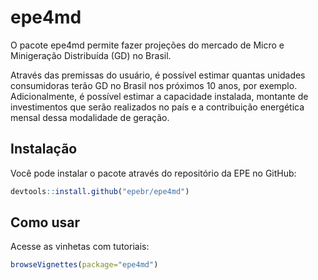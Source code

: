 
<!-- README.md is generated from README.Rmd. Please edit that file -->

# epe4md

<!-- badges: start -->
<!-- badges: end -->

O pacote epe4md permite fazer projeções do mercado de Micro e
Minigeração Distribuída (GD) no Brasil.

Através das premissas do usuário, é possível estimar quantas unidades
consumidoras terão GD no Brasil nos próximos 10 anos, por exemplo.
Adicionalmente, é possível estimar a capacidade instalada, montante de
investimentos que serão realizados no país e a contribuição energética
mensal dessa modalidade de geração.

## Instalação

Você pode instalar o pacote através do repositório da EPE no GitHub:

``` r
devtools::install.github("epebr/epe4md")
```

## Como usar

Acesse as vinhetas com tutoriais:

``` r
browseVignettes(package="epe4md")
```
